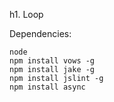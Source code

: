 h1. Loop

Dependencies:

    node
    npm install vows -g
    npm install jake -g
    npm install jslint -g
    npm install async

